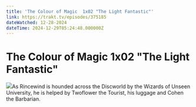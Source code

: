 ```yaml
---
title: 'The Colour of Magic  1x02 "The Light Fantastic"' 
link: https://trakt.tv/episodes/375185
dateWatched: 12-28-2024
dateTime: 2024-12-29T05:24:48.000000Z
---
```

# The Colour of Magic  1x02 "The Light Fantastic"

![](https://walter-r2.trakt.tv/images/episodes/000/375/185/screenshots/thumb/358d589aef.jpg)As Rincewind is hounded across the Discworld by the Wizards of Unseen University, he is helped by Twoflower the Tourist, his luggage and Cohen the Barbarian.